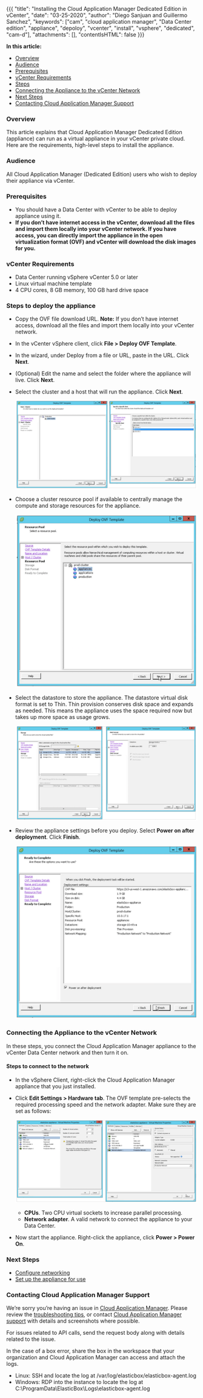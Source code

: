 {{{
"title": "Installing the Cloud Application Manager Dedicated Edition in vCenter",
"date": "03-25-2020",
"author": "Diego Sanjuan and Guillermo Sanchez",
"keywords": ["cam", "cloud application manager", "Data Center edition", "appliance", "depoloy", "vcenter", "install", "vsphere", "dedicated", "cam-d"],
"attachments": [],
"contentIsHTML": false
}}}

**In this article:**

* [Overview](#overview)
* [Audience](#audience)
* [Prerequisites](#prerequisites)
* [vCenter Requirements](#vcenter-requirements)
* [Steps](#steps)
* [Connecting the Appliance to the vCenter Network](#connecting-the-appliance-to-the-vcenter-network)
* [Next Steps](#next-steps)
* [Contacting Cloud Application Manager Support](#contacting-cloud-application-manager-support)

### Overview

This article explains that Cloud Application Manager Dedicated Edition (appliance) can run as a virtual appliance in your vCenter private cloud. Here are the requirements, high-level steps to install the appliance.

### Audience

All Cloud Application Manager (Dedicated Edition) users who wish to deploy their appliance via vCenter.

### Prerequisites

* You should have a Data Center with vCenter to be able to deploy appliance using it.
* **If you don’t have internet access in the vCenter, download all the files and import them locally into your vCenter network. If you have access, you can directly import the appliance in the open virtualization format (OVF) and vCenter will download the disk images for you.**

### vCenter Requirements

* Data Center running vSphere vCenter 5.0 or later
* Linux virtual machine template
* 4 CPU cores, 8 GB memory, 100 GB hard drive space

### Steps to deploy the appliance

* Copy the OVF file download URL.
   **Note:** If you don’t have internet access, download all the files and import them locally into your vCenter network.
* In the vCenter vSphere client, click **File > Deploy OVF Template**.
* In the wizard, under Deploy from a file or URL, paste in the URL. Click **Next**.
* (Optional) Edit the name and select the folder where the appliance will live. Click **Next**.
* Select the cluster and a host that will run the appliance. Click **Next**.

  ![Cluster and host selection](../../images/cloud-application-manager/appliance-vcenter1.png)

* Choose a cluster resource pool if available to centrally manage the compute and storage resources for the appliance.

   ![Resource pool selection](../../images/cloud-application-manager/appliance-vcenter2.png)

* Select the datastore to store the appliance. The datastore virtual disk format is set to Thin. Thin provision conserves disk space and expands as needed. This means the appliance uses the space required now but takes up more space as usage grows.

   ![Datastore selection](../../images/cloud-application-manager/appliance-vcenter3.png)

* Review the appliance settings before you deploy. Select **Power on after deployment**. Click **Finish**.

  ![Review settings](../../images/cloud-application-manager/appliance-vcenter4.png)

### Connecting the Appliance to the vCenter Network

In these steps, you connect the Cloud Application Manager appliance to the vCenter Data Center network and then turn it on.

#### Steps to connect to the network

* In the vSphere Client, right-click the Cloud Application Manager appliance that you just installed.
* Click **Edit Settings > Hardware tab**. The OVF template pre-selects the required processing speed and the network adapter. Make sure they are set as follows:

  ![Hardware settings](../../images/cloud-application-manager/appliance-vcenter5.png)

  * **CPUs**. Two CPU virtual sockets to increase parallel processing.
  * **Network adapter**. A valid network to connect the appliance to your Data Center.

* Now start the appliance. Right-click the appliance, click **Power > Power On**.

### Next Steps

* [Configure networking](camd-networking.md)
* [Set up the appliance for use](camd-initialsetup.md)

### Contacting Cloud Application Manager Support

We’re sorry you’re having an issue in [Cloud Application Manager](https://www.ctl.io/cloud-application-manager/). Please review the [troubleshooting tips](../Troubleshooting/troubleshooting-tips.md), or contact [Cloud Application Manager support](mailto:incident@CenturyLink.com) with details and screenshots where possible.

For issues related to API calls, send the request body along with details related to the issue.

In the case of a box error, share the box in the workspace that your organization and Cloud Application Manager can access and attach the logs.

* Linux: SSH and locate the log at /var/log/elasticbox/elasticbox-agent.log
* Windows: RDP into the instance to locate the log at C:\ProgramData\ElasticBox\Logs\elasticbox-agent.log
